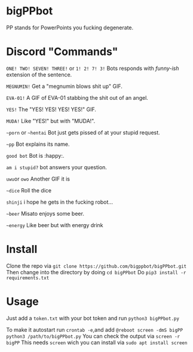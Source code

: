 # bigPPbot
PP stands for PowerPoints you fucking degenerate.

# Discord "Commands"
`ONE! TWO! SEVEN! THREE!` or `1! 2! 7! 3!`
Bots responds with _funny-ish_ extension of the sentence.

`MEGNUMIN!`
Get a "megnumin blows shit up" GIF.

`EVA-01!`
A GIF of EVA-01 stabbing the shit out of an angel.

`YES!`
The "YES! YES! YES! YES!" GIF.

`MUDA!`
Like "YES!" but with "MUDA!".

`~porn` or `~hentai`
Bot just gets pissed of at your stupid request.

`~pp`
Bot explains its name.

`good bot`
Bot is :happy:.

`am i stupid?`
bot answers your question.

`uwu`or `owo`
Another GIF it is

`~dice`
Roll the dice

`shinji`
i hope he gets in the fucking robot...

`~beer`
Misato enjoys some beer.

`~energy`
Like beer but with energy drink

# Install
Clone the repo via `git clone https://github.com/bigppbot/bigPPbot.git`
Then change into the directory by doing `cd bigPPbot`
Do `pip3 install -r requirements.txt`

# Usage
Just add a `token.txt` with your bot token and run `python3 bigPPbot.py`

To make it autostart run `crontab -e`,and add `@reboot screen -dmS bigPP python3 /path/to/bigPPbot.py`
You can check the output via `screen -r bigPP`
This needs `screen` wich you can install via `sudo apt install screen`
